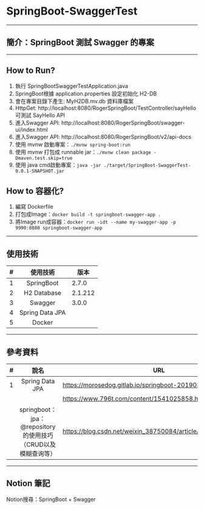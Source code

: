 # SpringBoot-SwaggerTest

---
## 簡介：SpringBoot 測試 Swagger 的專案

---
## How to Run?
1. 執行 SpringBootSwaggerTestApplication.java
2. SpringBoot根據 application.properties 設定初始化 H2-DB
3. 會在專案目錄下產生: MyH2DB.mv.db 資料庫檔案
4. HttpGet: http://localhost:8080/RogerSpringBoot/TestController/sayHello 可測試 SayHello API
5. 進入Swagger API: http://localhost:8080/RogerSpringBoot/swagger-ui/index.html
6. 進入Swagger API: http://localhost:8080/RogerSpringBoot/v2/api-docs
7. 使用 mvnw 啟動專案：```./mvnw spring-boot:run```
8. 使用 mvnw 打包成 runnable jar：```./mvnw clean package -Dmaven.test.skip=true```
9. 使用 java cmd啟動專案：```java -jar ./target/SpringBoot-SwaggerTest-0.0.1-SNAPSHOT.jar```

## How to 容器化?
1. 編寫 Dockerfile
2. 打包成Image：```docker build -t springboot-swagger-app .```
3. 將Image run成容器：```docker run -idt --name my-swagger-app -p 9990:8080 springboot-swagger-app```

---
## 使用技術
|  #  |      使用技術       | 版本      |
|:---:|:---------------:|---------|
|  1  |   SpringBoot    | 2.7.0   |
|  2  |   H2 Database   | 2.1.212 |
|  3  |     Swagger     | 3.0.0   |
|  4  | Spring Data JPA |         |
|  5  |     Docker      |         |

---
## 參考資料
|  #  |                      說名                      | URL                                                             |
|:---:|:--------------------------------------------:|-----------------------------------------------------------------|
|  1  |               Spring Data JPA                | https://morosedog.gitlab.io/springboot-20190328-springboot14/   |
|     |                                              | https://www.796t.com/content/1541025858.html                    |
|     | springboot：jpa：@repository的使用技巧（CRUD以及模糊查询等） | https://blog.csdn.net/weixin_38750084/article/details/102670177 |

---
## Notion 筆記
Notion搜尋：SpringBoot + Swagger